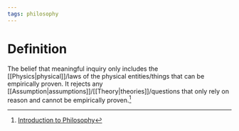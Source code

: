 ```yaml
---
tags: philosophy
---
```


# Definition

The belief that meaningful inquiry only includes the [[Physics|physical]]/laws of the physical entities/things that can be empirically proven. It rejects any [[Assumption|assumptions]]/[[Theory|theories]]/questions that only rely on reason and cannot be empirically proven.[^1]

[^1]: [Introduction to Philosophy](zotero://open-pdf/library/items/M84L5RRJ?page=185)